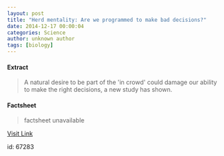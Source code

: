 ```yaml
---
layout: post
title: "Herd mentality: Are we programmed to make bad decisions?"
date: 2014-12-17 00:00:04
categories: Science
author: unknown author
tags: [biology]
---
```



#### Extract
>A natural desire to be part of the 'in crowd' could damage our ability to make the right decisions, a new study has shown.

#### Factsheet
>factsheet unavailable

[Visit Link](http://phys.org/news337975902.html)

id:   67283

